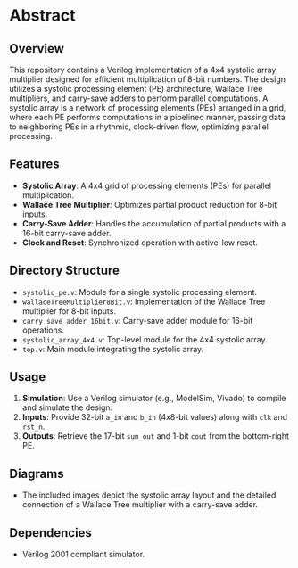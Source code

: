 # Abstract

## Overview
This repository contains a Verilog implementation of a 4x4 systolic array multiplier designed for efficient multiplication of 8-bit numbers. The design utilizes a systolic processing element (PE) architecture, Wallace Tree multipliers, and carry-save adders to perform parallel computations. 
A systolic array is a network of processing elements (PEs) arranged in a grid, where each PE performs computations in a pipelined manner, passing data to neighboring PEs in a rhythmic, clock-driven flow, optimizing parallel processing.

## Features
- **Systolic Array**: A 4x4 grid of processing elements (PEs) for parallel multiplication.
- **Wallace Tree Multiplier**: Optimizes partial product reduction for 8-bit inputs.
- **Carry-Save Adder**: Handles the accumulation of partial products with a 16-bit carry-save adder.
- **Clock and Reset**: Synchronized operation with active-low reset.

## Directory Structure
- `systolic_pe.v`: Module for a single systolic processing element.
- `wallaceTreeMultiplier8Bit.v`: Implementation of the Wallace Tree multiplier for 8-bit inputs.
- `carry_save_adder_16bit.v`: Carry-save adder module for 16-bit operations.
- `systolic_array_4x4.v`: Top-level module for the 4x4 systolic array.
- `top.v`: Main module integrating the systolic array.

## Usage
1. **Simulation**: Use a Verilog simulator (e.g., ModelSim, Vivado) to compile and simulate the design.
2. **Inputs**: Provide 32-bit `a_in` and `b_in` (4x8-bit values) along with `clk` and `rst_n`.
3. **Outputs**: Retrieve the 17-bit `sum_out` and 1-bit `cout` from the bottom-right PE.

## Diagrams
- The included images depict the systolic array layout and the detailed connection of a Wallace Tree multiplier with a carry-save adder.

## Dependencies
- Verilog 2001 compliant simulator.
